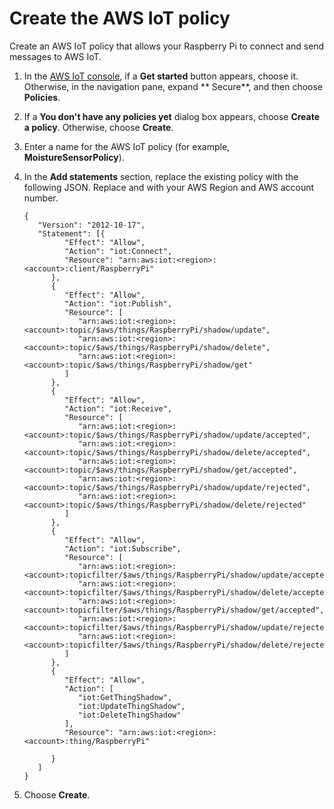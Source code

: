 # Create the AWS IoT policy<a name="iot-moisture-policy"></a>

Create an AWS IoT policy that allows your Raspberry Pi to connect and send messages to AWS IoT\.

1. In the [AWS IoT console](https://console.aws.amazon.com/iot), if a **Get started** button appears, choose it\. Otherwise, in the navigation pane, expand ** Secure**, and then choose **Policies**\.

1. If a **You don't have any policies yet** dialog box appears, choose **Create a policy**\. Otherwise, choose **Create**\.

1. Enter a name for the AWS IoT policy \(for example, **MoistureSensorPolicy**\)\.

1. In the **Add statements** section, replace the existing policy with the following JSON\. Replace *<region>* and *<account>* with your AWS Region and AWS account number\.

   ```
   {
      "Version": "2012-10-17",
      "Statement": [{
            "Effect": "Allow",
            "Action": "iot:Connect",
            "Resource": "arn:aws:iot:<region>:<account>:client/RaspberryPi"
         },
         {
            "Effect": "Allow",
            "Action": "iot:Publish",
            "Resource": [
               "arn:aws:iot:<region>:<account>:topic/$aws/things/RaspberryPi/shadow/update",
               "arn:aws:iot:<region>:<account>:topic/$aws/things/RaspberryPi/shadow/delete",
               "arn:aws:iot:<region>:<account>:topic/$aws/things/RaspberryPi/shadow/get"
            ]
         },
         {
            "Effect": "Allow",
            "Action": "iot:Receive",
            "Resource": [
               "arn:aws:iot:<region>:<account>:topic/$aws/things/RaspberryPi/shadow/update/accepted",
               "arn:aws:iot:<region>:<account>:topic/$aws/things/RaspberryPi/shadow/delete/accepted",
               "arn:aws:iot:<region>:<account>:topic/$aws/things/RaspberryPi/shadow/get/accepted",
               "arn:aws:iot:<region>:<account>:topic/$aws/things/RaspberryPi/shadow/update/rejected",
               "arn:aws:iot:<region>:<account>:topic/$aws/things/RaspberryPi/shadow/delete/rejected"
            ]
         },
         {
            "Effect": "Allow",
            "Action": "iot:Subscribe",
            "Resource": [
               "arn:aws:iot:<region>:<account>:topicfilter/$aws/things/RaspberryPi/shadow/update/accepted",
               "arn:aws:iot:<region>:<account>:topicfilter/$aws/things/RaspberryPi/shadow/delete/accepted",
               "arn:aws:iot:<region>:<account>:topicfilter/$aws/things/RaspberryPi/shadow/get/accepted",
               "arn:aws:iot:<region>:<account>:topicfilter/$aws/things/RaspberryPi/shadow/update/rejected",
               "arn:aws:iot:<region>:<account>:topicfilter/$aws/things/RaspberryPi/shadow/delete/rejected"
            ]
         },
         {
            "Effect": "Allow",
            "Action": [
               "iot:GetThingShadow",
               "iot:UpdateThingShadow",
               "iot:DeleteThingShadow"
            ],
            "Resource": "arn:aws:iot:<region>:<account>:thing/RaspberryPi"
   
         }
      ]
   }
   ```

1. Choose **Create**\.